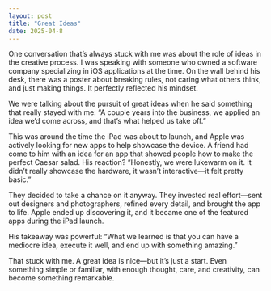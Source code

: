 ```yaml
---
layout: post
title: "Great Ideas"
date: 2025-04-8
---
```


One conversation that’s always stuck with me was about the role of ideas in the creative process. I was speaking with someone who owned a software company specializing in iOS applications at the time. On the wall behind his desk, there was a poster about breaking rules, not caring what others think, and just making things. It perfectly reflected his mindset.

We were talking about the pursuit of great ideas when he said something that really stayed with me: “A couple years into the business, we applied an idea we’d come across, and that’s what helped us take off.”

This was around the time the iPad was about to launch, and Apple was actively looking for new apps to help showcase the device. A friend had come to him with an idea for an app that showed people how to make the perfect Caesar salad. His reaction? “Honestly, we were lukewarm on it. It didn’t really showcase the hardware, it wasn’t interactive—it felt pretty basic.”

They decided to take a chance on it anyway. They invested real effort—sent out designers and photographers, refined every detail, and brought the app to life. Apple ended up discovering it, and it became one of the featured apps during the iPad launch.

His takeaway was powerful: “What we learned is that you can have a mediocre idea, execute it well, and end up with something amazing.”

That stuck with me. A great idea is nice—but it’s just a start. Even something simple or familiar, with enough thought, care, and creativity, can become something remarkable.